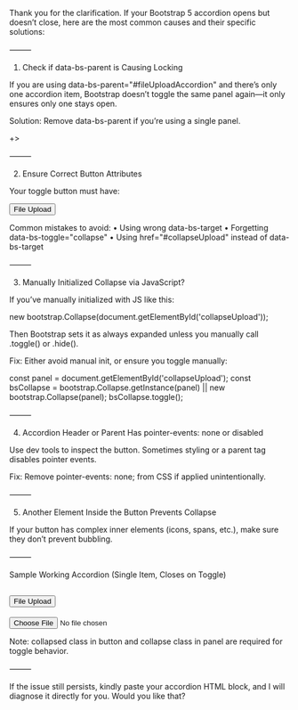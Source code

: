 Thank you for the clarification. If your Bootstrap 5 accordion opens but doesn’t close, here are the most common causes and their specific solutions:

⸻

1. Check if data-bs-parent is Causing Locking

If you are using data-bs-parent="#fileUploadAccordion" and there’s only one accordion item, Bootstrap doesn’t toggle the same panel again—it only ensures only one stays open.

Solution: Remove data-bs-parent if you’re using a single panel.

<div id="collapseUpload"
     class="accordion-collapse collapse show"
     aria-labelledby="headingUpload"
-    data-bs-parent="#fileUploadAccordion">
+>



⸻

2. Ensure Correct Button Attributes

Your toggle button must have:

<button
  class="accordion-button"
  type="button"
  data-bs-toggle="collapse"
  data-bs-target="#collapseUpload"
  aria-expanded="true"
  aria-controls="collapseUpload">
  File Upload
</button>

Common mistakes to avoid:
	•	Using wrong data-bs-target
	•	Forgetting data-bs-toggle="collapse"
	•	Using href="#collapseUpload" instead of data-bs-target

⸻

3. Manually Initialized Collapse via JavaScript?

If you’ve manually initialized with JS like this:

new bootstrap.Collapse(document.getElementById('collapseUpload'));

Then Bootstrap sets it as always expanded unless you manually call .toggle() or .hide().

Fix: Either avoid manual init, or ensure you toggle manually:

const panel = document.getElementById('collapseUpload');
const bsCollapse = bootstrap.Collapse.getInstance(panel) || new bootstrap.Collapse(panel);
bsCollapse.toggle();



⸻

4. Accordion Header or Parent Has pointer-events: none or disabled

Use dev tools to inspect the button. Sometimes styling or a parent tag disables pointer events.

Fix: Remove pointer-events: none; from CSS if applied unintentionally.

⸻

5. Another Element Inside the Button Prevents Collapse

If your button has complex inner elements (icons, spans, etc.), make sure they don’t prevent bubbling.

⸻

Sample Working Accordion (Single Item, Closes on Toggle)

<div class="accordion" id="fileUploadAccordion">
  <div class="accordion-item">
    <h2 class="accordion-header" id="headingUpload">
      <button class="accordion-button collapsed" type="button"
              data-bs-toggle="collapse" data-bs-target="#collapseUpload"
              aria-expanded="false" aria-controls="collapseUpload">
        File Upload
      </button>
    </h2>
    <div id="collapseUpload" class="accordion-collapse collapse"
         aria-labelledby="headingUpload">
      <div class="accordion-body">
        <input type="file" class="form-control">
      </div>
    </div>
  </div>
</div>

Note: collapsed class in button and collapse class in panel are required for toggle behavior.

⸻

If the issue still persists, kindly paste your accordion HTML block, and I will diagnose it directly for you. Would you like that?